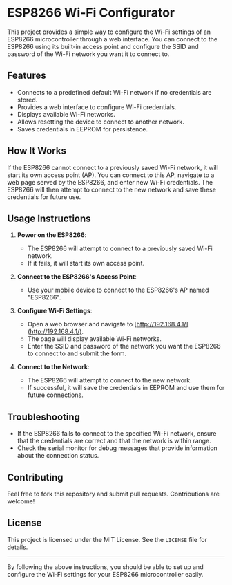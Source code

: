 
# ESP8266 Wi-Fi Configurator

This project provides a simple way to configure the Wi-Fi settings of an ESP8266 microcontroller through a web interface. You can connect to the ESP8266 using its built-in access point and configure the SSID and password of the Wi-Fi network you want it to connect to.

## Features

- Connects to a predefined default Wi-Fi network if no credentials are stored.
- Provides a web interface to configure Wi-Fi credentials.
- Displays available Wi-Fi networks.
- Allows resetting the device to connect to another network.
- Saves credentials in EEPROM for persistence.

## How It Works

If the ESP8266 cannot connect to a previously saved Wi-Fi network, it will start its own access point (AP). You can connect to this AP, navigate to a web page served by the ESP8266, and enter new Wi-Fi credentials. The ESP8266 will then attempt to connect to the new network and save these credentials for future use.

## Usage Instructions

1. **Power on the ESP8266**:
    - The ESP8266 will attempt to connect to a previously saved Wi-Fi network.
    - If it fails, it will start its own access point.

2. **Connect to the ESP8266's Access Point**:
    - Use your mobile device to connect to the ESP8266's AP named "ESP8266".

3. **Configure Wi-Fi Settings**:
    - Open a web browser and navigate to [http://192.168.4.1/](http://192.168.4.1/).
    - The page will display available Wi-Fi networks.
    - Enter the SSID and password of the network you want the ESP8266 to connect to and submit the form.

4. **Connect to the Network**:
    - The ESP8266 will attempt to connect to the new network.
    - If successful, it will save the credentials in EEPROM and use them for future connections.

## Troubleshooting

- If the ESP8266 fails to connect to the specified Wi-Fi network, ensure that the credentials are correct and that the network is within range.
- Check the serial monitor for debug messages that provide information about the connection status.

## Contributing

Feel free to fork this repository and submit pull requests. Contributions are welcome!

## License

This project is licensed under the MIT License. See the `LICENSE` file for details.

---

By following the above instructions, you should be able to set up and configure the Wi-Fi settings for your ESP8266 microcontroller easily.
